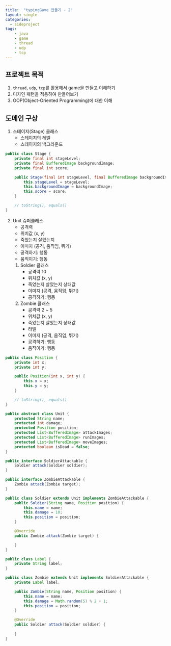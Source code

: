 ```yaml
---
title:  "typingGame 만들기 - 2"
layout: single
categories:
  - sideproject
tags:
	- java
	- game
	- thread
	- udp
	- tcp
---
```



## 프로젝트 목적
1. `thread`, `udp`, `tcp`를 활용해서 game을 만들고 이해하기
2. 디자인 패턴을 적용하여 만들어보기
3. OOP(Object-Oriented Programming)에 대한 이해

## 도메인 구상
1. 스테이지(Stage) 클래스
	- 스테이지의 레벨
	- 스테이지의 백그라운드

```java
public class Stage {
	private final int stageLevel;
	private final BufferedImage backgroundImage;
	private final int score;

	public Stage(final int stageLevel, final BufferedImage backgroundImage, final int score) {
		this.stageLevel = stageLevel;
		this.backgroundImage = backgroundImage;
		this.score = score;
	}

	// toString(), equals()
}
```


2. Unit 슈퍼클래스
	- 공격력
	- 위치값 (x, y)
	- 죽었는지 살았는지
	- 이미지 (공격, 움직임, 뛰기)
	- 공격하기: 행동
	- 움직이기: 행동
	1. Soldier 클래스
		- 공격력 10
		- 위치값 (x, y)
		- 죽었는지 살았는지 상태값
		- 이미지 (공격, 움직임, 뛰기)
		- 공격하기: 행동
	2. Zombie 클래스
		- 공격력 2 ~ 5
		- 위치값 (x, y)
		- 죽었는지 살았는지 상태값
		- 라벨
		- 이미지 (공격, 움직임, 뛰기)
		- 공격하기: 행동
		- 움직이기: 행동

```java
public class Position {
	private int x;
	private int y;

	public Position(int x, int y) {
		this.x = x;
		this.y = y;
	}

	// toString(), equals()
}

public abstract class Unit {
	protected String name;
	protected int damage;
	protected Position position;
	protected List<BufferedImage> attackImages;
	protected List<BufferedImage> runImages;
	protected List<BufferedImage> moveImages;
	protected boolean isDead = false;
}

public interface SoldierAttackable {
	Soldier attack(Soldier soldier);
}

public interface ZombieAttackable {
	Zombie attack(Zombie target);
}

public class Soldier extends Unit implements ZombieAttackable {
	public Soldier(String name, Position position) {
		this.name = name;
		this.damage = 10;
		this.position = position;
	}

	@Override
	public Zombie attack(Zombie target) {

	}
}

public class Label {
	private String label;
}

public class Zombie extends Unit implements SoldierAttackable {
	private Label label;

	public Zombie(String name, Position position) {
		this.name = name;
		this.damage = Math.random(5) % 2 + 1;
		this.position = position;
	}

	@Override
	public Soldier attack(Soldier soldier) {
		
	}
}

```




